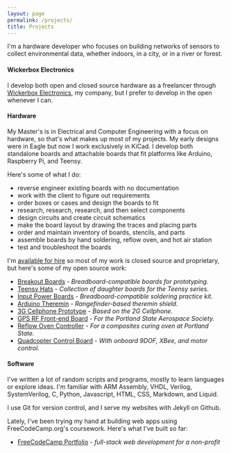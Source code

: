 ```yaml
---
layout: page
permalink: /projects/
title: Projects
---
```


I'm a hardware developer who focuses on building networks of sensors to collect environmental data, whether indoors, in a city, or in a river or forest.

#### Wickerbox Electronics

I develop both open and closed source hardware as a freelancer through <a href="http://wickerbox.net/">Wickerbox Electronics</a>, my company, but I prefer to develop in the open whenever I can. 

<!--I wrote a series of articles called <a href="#">Setting up a KiCad Workflow</a> about using KiCad, a free and open source schematic capture tool. My libraries, tools, Pandoc and LaTeX templates, and all my KiCad-related scripts are public.-->

<!--#### Conference Talks

I talked at OpenSourceBridge about <a href="http://opensourcebridge.org/sessions/1365">Math vs Mathematics</a> and <a href="http://opensourcebridge.org/sessions/1618">Design from Breadboard to PCB</a> in 2014, and about <a href="http://opensourcebridge.org/sessions/1618">Getting Started with KiCad</a> in 2015.<-->

#### Hardware 

My Master's is in Electrical and Computer Engineering with a focus on hardware, so that's what makes up most of my projects. My early designs were in Eagle but now I work exclusively in KiCad. I develop both standalone boards and attachable boards that fit platforms like Arduino, Raspberry Pi, and Teensy. 

Here's some of what I do: 

- reverse engineer existing boards with no documentation
- work with the client to figure out requirements 
- order boxes or cases and design the boards to fit
- research, research, research, and then select components
- design circuits and create circuit schematics
- make the board layout by drawing the traces and placing parts 
- order and maintain inventory of boards, stencils, and parts
- assemble boards by hand soldering, reflow oven, and hot air station
- test and troubleshoot the boards

I'm <a href="http://www.wickerbox.net">available for hire</a> so most of my work is closed source and proprietary, but here's some of my open source work:

- <a href="https://github.com/wickerbox/Basic-Breakout-Boards">Breakout Boards</a> - <em>Breadboard-compatible boards for prototyping.</em>
- <a href="https://github.com/wickerbox/Teensy-Hats">Teensy Hats</a> - <em>Collection of daughter boards for the Teensy series.</em>
- <a href="http://wickerbox.net/input-power-boards/">Input Power Boards</a> - <em>Breadboard-compatible soldering practice kit.</em>
- <a href="http://wickerbox.net/arduino-theremin/">Arduino Theremin</a> - <em>Rangefinder-based theremin shield.</em>
- <a href="http://wickerbox.net/3g-cellphone/">3G Cellphone Prototype</a> - <em>Based on the 2G Cellphone.</em>
- <a href="http://wickerbox.net/gps-rf-front-end/">GPS RF Front-end Board</a> - <em>For the Portland State Aerospace Society.</em>
- <a href="http://wickerbox.net/reflow-oven-controller/">Reflow Oven Controller</a> - <em>For a composites curing oven at Portland State.</em>
- <a href="http://wickerbox.net/quadcopter-control-board/">Quadcopter Control Board</a> - <em>With onboard 9DOF, XBee, and motor control.</em>

#### Software

I've written a lot of random scripts and programs, mostly to learn languages or explore ideas. I'm familiar with ARM Assembly, VHDL, Verilog, SystemVerilog, C, Python, Javascript, HTML, CSS, Markdown, and Liquid. 

I use Git for version control, and I serve my websites with Jekyll on Github.  

Lately, I've been trying my hand at building web apps using FreeCodeCamp.org's coursework. Here's what I've built so far:

- <a href="http://192.155.84.92/personal-portfolio/">FreeCodeCamp Portfolio</a> - <em>full-stack web development for a non-profit</em>

